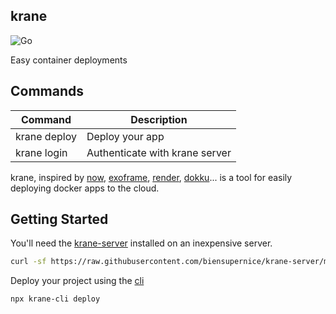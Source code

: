 ## krane
![Go](https://github.com/biensupernice/krane-server/workflows/Go/badge.svg?branch=master)

Easy container deployments

## Commands

| Command      | Description                    |
| ------------ | ------------------------------ |
| krane deploy | Deploy your app                |
| krane login  | Authenticate with krane server |

krane, inspired by [now](https://vercel.com/), [exoframe](https://github.com/exoframejs/exoframe), [render](https://render.com/), [dokku](http://dokku.viewdocs.io/dokku/)... is a tool for easily deploying docker apps to the cloud.

## Getting Started

You'll need the [krane-server](https://github.com/biensupernice/krane-server) installed on an inexpensive server.

```bash
curl -sf https://raw.githubusercontent.com/biensupernice/krane-server/master/bootstrap.sh | sh
```

Deploy your project using the [cli](https://github.com/biensupernice/krane-cli)

```shell
npx krane-cli deploy
```
